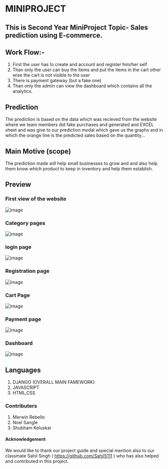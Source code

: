 # MINIPROJECT

## This is Second Year MiniProject Topic- Sales prediction using E-commerce.

## Work Flow:- 

1. First the user has to  create and account and register him/her self
2. Than only the user can buy the items and put the items in the cart other wise the cart is not visible to the user
3. There is  payment gateway (but a fake one)
4. Than only the admin can view the dashboard which contains all the analytics.

## Prediction
The prediction is based on the data which was recieved from the website where we team members did fake purchases and generated and EXCEL sheet and  was give to 
our prediction modal which gave us the graphs and in which the orange line is the predicted sales based on the quantity... 
  
## Main Motive (scope)
The prediction made will help small businesses to grow and and also help them know which product to keep  in inventory  and help them establish.
## Preview

### First view of the website
![image](https://github.com/Merwin-Rebello/MINIPROJECT/assets/110761387/fb7f7848-3fa3-49d1-8032-70e3d7c1d107)

### Category pages
![image](https://github.com/Merwin-Rebello/MINIPROJECT/assets/110761387/85b2c432-c2fb-4830-9499-678f9c9dfe74)

### login page
![image](https://github.com/Merwin-Rebello/MINIPROJECT/assets/110761387/d4eff025-2c9b-4f89-923e-896137cef226)

### Registration page
![image](https://github.com/Merwin-Rebello/MINIPROJECT/assets/110761387/d0f81bce-bedb-4067-8ee3-a4119ebd5d16)

### Cart Page
![image](https://github.com/Merwin-Rebello/MINIPROJECT/assets/110761387/79c33324-53ef-4a2c-8e21-09c2534a2811)

### Payment page
![image](https://github.com/Merwin-Rebello/MINIPROJECT/assets/110761387/78f52d9e-dc6d-4dda-821d-d16b7ae72969)

### Dashboard 
![image](https://github.com/Merwin-Rebello/MINIPROJECT/assets/110761387/bb9f087a-d1a8-4e50-83ff-170ade7cf07a)

## Languages 
1. DJANGO (OVERALL MAIN FAMEWORK)
2. JAVASCRIPT
3. HTML,CSS
### Contributers

1. Merwin Rebello
2. Noel Sangle 
3. Shubham Keluskar

#### Acknowledgement 
We would like to thank our project guide  and special mention also to  our classmate Sahil Singh ( https://github.com/Sahil5111 )  who has also helped and contributed in this project.
